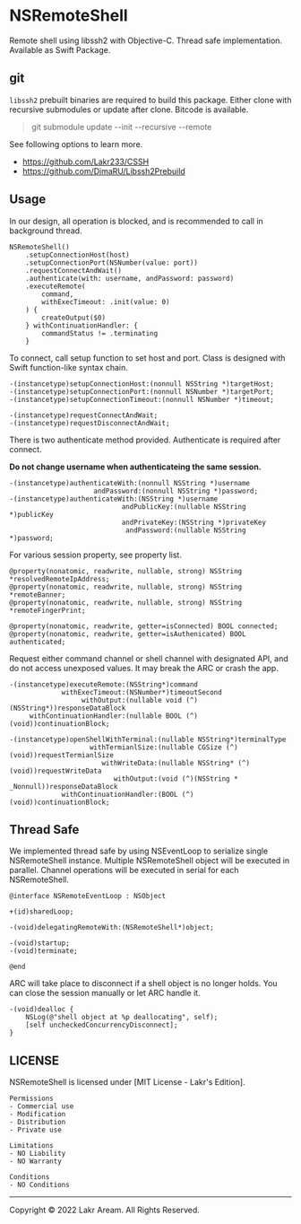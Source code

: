 # NSRemoteShell

Remote shell using libssh2 with Objective-C. Thread safe implementation. Available as Swift Package.

## git

`libssh2` prebuilt binaries are required to build this package. Either clone with recursive submodules or update after clone. Bitcode is available.

> git submodule update --init --recursive --remote

See following options to learn more.

- https://github.com/Lakr233/CSSH 
- https://github.com/DimaRU/Libssh2Prebuild

## Usage

In our design, all operation is blocked, and is recommended to call in background thread.

```
NSRemoteShell()
    .setupConnectionHost(host)
    .setupConnectionPort(NSNumber(value: port))
    .requestConnectAndWait()
    .authenticate(with: username, andPassword: password)
    .executeRemote(
        command,
        withExecTimeout: .init(value: 0)
    ) {
        createOutput($0) 
    } withContinuationHandler: {
        commandStatus != .terminating
    }
```

To connect, call setup function to set host and port. Class is designed with Swift function-like syntax chain.

```
-(instancetype)setupConnectionHost:(nonnull NSString *)targetHost;
-(instancetype)setupConnectionPort:(nonnull NSNumber *)targetPort;
-(instancetype)setupConnectionTimeout:(nonnull NSNumber *)timeout;

-(instancetype)requestConnectAndWait;
-(instancetype)requestDisconnectAndWait;
```

There is two authenticate method provided. Authenticate is required after connect.

**Do not change username when authenticateing the same session.**

```
-(instancetype)authenticateWith:(nonnull NSString *)username
                     andPassword:(nonnull NSString *)password;
-(instancetype)authenticateWith:(NSString *)username
                            andPublicKey:(nullable NSString *)publicKey
                            andPrivateKey:(NSString *)privateKey
                             andPassword:(nullable NSString *)password;
```

For various session property, see property list.

```
@property(nonatomic, readwrite, nullable, strong) NSString *resolvedRemoteIpAddress;
@property(nonatomic, readwrite, nullable, strong) NSString *remoteBanner;
@property(nonatomic, readwrite, nullable, strong) NSString *remoteFingerPrint;

@property(nonatomic, readwrite, getter=isConnected) BOOL connected;
@property(nonatomic, readwrite, getter=isAuthenicated) BOOL authenticated;
```

Request either command channel or shell channel with designated API, and do not access unexposed values. It may break the ARC or crash the app.

```
-(instancetype)executeRemote:(NSString*)command
             withExecTimeout:(NSNumber*)timeoutSecond
                  withOutput:(nullable void (^)(NSString*))responseDataBlock
     withContinuationHandler:(nullable BOOL (^)(void))continuationBlock;

-(instancetype)openShellWithTerminal:(nullable NSString*)terminalType
                    withTermianlSize:(nullable CGSize (^)(void))requestTermianlSize
                       withWriteData:(nullable NSString* (^)(void))requestWriteData
                          withOutput:(void (^)(NSString * _Nonnull))responseDataBlock
             withContinuationHandler:(BOOL (^)(void))continuationBlock;
```

## Thread Safe

We implemented thread safe by using NSEventLoop to serialize single NSRemoteShell instance. Multiple NSRemoteShell object will be executed in parallel. Channel operations will be executed in serial for
each NSRemoteShell.

```
@interface NSRemoteEventLoop : NSObject

+(id)sharedLoop;

-(void)delegatingRemoteWith:(NSRemoteShell*)object;

-(void)startup;
-(void)terminate;

@end
```

ARC will take place to disconnect if a shell object is no longer holds. You can close the session manually or let ARC handle it.

```
-(void)dealloc {
    NSLog(@"shell object at %p deallocating", self);
    [self uncheckedConcurrencyDisconnect];
}
```

## LICENSE

NSRemoteShell is licensed under [MIT License - Lakr's Edition].

```
Permissions
- Commercial use
- Modification
- Distribution
- Private use

Limitations
- NO Liability
- NO Warranty

Conditions
- NO Conditions
```

---

Copyright © 2022 Lakr Aream. All Rights Reserved.

